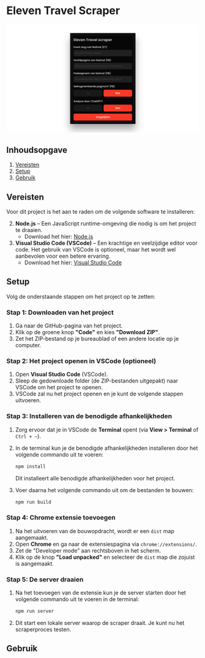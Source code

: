 # Eleven Travel Scraper

![chrome-extension-readme](src/assets/images/chrome-extension-readme.jpg)

## Inhoudsopgave

1. [Vereisten](#vereisten)
2. [Setup](#setup)
3. [Gebruik](#gebruik)

## Vereisten

Voor dit project is het aan te raden om de volgende software te installeren:

2. **Node.js** – Een JavaScript runtime-omgeving die nodig is om het project te draaien.
   - Download het hier: [Node.js](https://nodejs.org/)
1. **Visual Studio Code (VSCode)** – Een krachtige en veelzijdige editor voor code. Het gebruik van VSCode is optioneel, maar het wordt wel aanbevolen voor een betere ervaring.
   - Download het hier: [Visual Studio Code](https://code.visualstudio.com/)

## Setup

Volg de onderstaande stappen om het project op te zetten:

### Stap 1: Downloaden van het project

1. Ga naar de GitHub-pagina van het project.
2. Klik op de groene knop **"Code"** en kies **"Download ZIP"**.
3. Zet het ZIP-bestand op je bureaublad of een andere locatie op je computer.

### Stap 2: Het project openen in VSCode (optioneel)

1. Open **Visual Studio Code** (VSCode).
2. Sleep de gedownloade folder (de ZIP-bestanden uitgepakt) naar VSCode om het project te openen.
3. VSCode zal nu het project openen en je kunt de volgende stappen uitvoeren.

### Stap 3: Installeren van de benodigde afhankelijkheden

1. Zorg ervoor dat je in VSCode de **Terminal** opent (via **View > Terminal** of `Ctrl + ~`).
2. In de terminal kun je de benodigde afhankelijkheden installeren door het volgende commando uit te voeren:

   ```bash
   npm install
   ```

   Dit installeert alle benodigde afhankelijkheden voor het project.

3. Voer daarna het volgende commando uit om de bestanden te bouwen:
   ```bash
   npm run build
   ```

### Stap 4: Chrome extensie toevoegen

1. Na het uitvoeren van de bouwopdracht, wordt er een `dist` map aangemaakt.
2. Open **Chrome** en ga naar de extensiespagina via `chrome://extensions/`.
3. Zet de "Developer mode" aan rechtsboven in het scherm.
4. Klik op de knop **"Load unpacked"** en selecteer de `dist` map die zojuist is aangemaakt.

### Stap 5: De server draaien

1. Na het toevoegen van de extensie kun je de server starten door het volgende commando uit te voeren in de terminal:
   ```bash
   npm run server
   ```
2. Dit start een lokale server waarop de scraper draait. Je kunt nu het scraperproces testen.

## Gebruik
